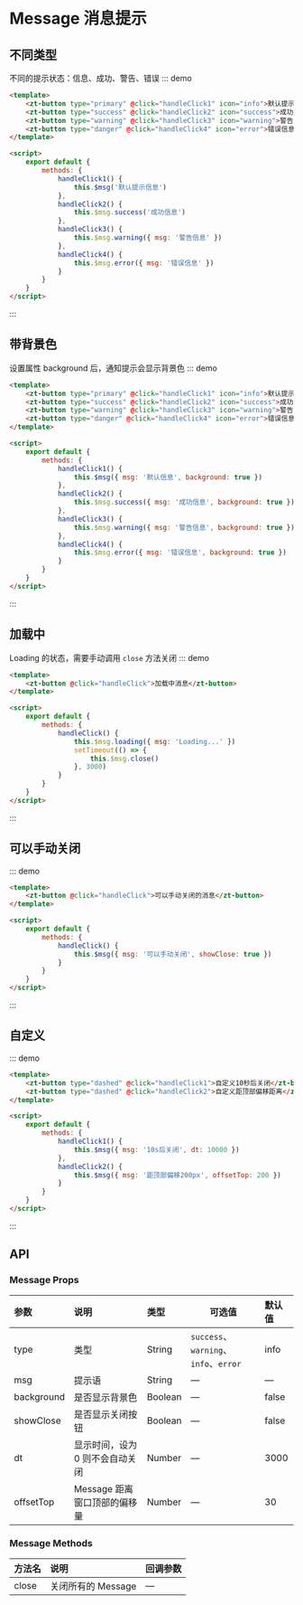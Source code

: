 # Message 消息提示

## 不同类型

不同的提示状态：信息、成功、警告、错误
::: demo

```html
<template>
    <zt-button type="primary" @click="handleClick1" icon="info">默认提示</zt-button>
    <zt-button type="success" @click="handleClick2" icon="success">成功信息</zt-button>
    <zt-button type="warning" @click="handleClick3" icon="warning">警告信息</zt-button>
    <zt-button type="danger" @click="handleClick4" icon="error">错误信息</zt-button>
</template>

<script>
    export default {
        methods: {
            handleClick1() {
                this.$msg('默认提示信息')
            },
            handleClick2() {
                this.$msg.success('成功信息')
            },
            handleClick3() {
                this.$msg.warning({ msg: '警告信息' })
            },
            handleClick4() {
                this.$msg.error({ msg: '错误信息' })
            }
        }
    }
</script>
```

:::

## 带背景色

设置属性 background 后，通知提示会显示背景色
::: demo

```html
<template>
    <zt-button type="primary" @click="handleClick1" icon="info">默认提示</zt-button>
    <zt-button type="success" @click="handleClick2" icon="success">成功信息</zt-button>
    <zt-button type="warning" @click="handleClick3" icon="warning">警告信息</zt-button>
    <zt-button type="danger" @click="handleClick4" icon="error">错误信息</zt-button>
</template>

<script>
    export default {
        methods: {
            handleClick1() {
                this.$msg({ msg: '默认信息', background: true })
            },
            handleClick2() {
                this.$msg.success({ msg: '成功信息', background: true })
            },
            handleClick3() {
                this.$msg.warning({ msg: '警告信息', background: true })
            },
            handleClick4() {
                this.$msg.error({ msg: '错误信息', background: true })
            }
        }
    }
</script>
```

:::

## 加载中

Loading 的状态，需要手动调用 `close` 方法关闭
::: demo

```html
<template>
    <zt-button @click="handleClick">加载中消息</zt-button>
</template>

<script>
    export default {
        methods: {
            handleClick() {
                this.$msg.loading({ msg: 'Loading...' })
                setTimeout(() => {
                    this.$msg.close()
                }, 3000)
            }
        }
    }
</script>
```

:::

## 可以手动关闭

::: demo

```html
<template>
    <zt-button @click="handleClick">可以手动关闭的消息</zt-button>
</template>

<script>
    export default {
        methods: {
            handleClick() {
                this.$msg({ msg: '可以手动关闭', showClose: true })
            }
        }
    }
</script>
```

:::

## 自定义

::: demo

```html
<template>
    <zt-button type="dashed" @click="handleClick1">自定义10秒后关闭</zt-button>
    <zt-button type="dashed" @click="handleClick2">自定义距顶部偏移距离</zt-button>
</template>

<script>
    export default {
        methods: {
            handleClick1() {
                this.$msg({ msg: '10s后关闭', dt: 10000 })
            },
            handleClick2() {
                this.$msg({ msg: '距顶部偏移200px', offsetTop: 200 })
            }
        }
    }
</script>
```

:::

## API

### Message Props

| 参数       | 说明                            | 类型    | 可选值                                | 默认值 |
| :--------- | :------------------------------ | :------ | ------------------------------------- | :----- |
| type       | 类型                            | String  | `success`、`warning`、`info`、`error` | info   |
| msg        | 提示语                          | String  | —                                     | —      |
| background | 是否显示背景色                  | Boolean | —                                     | false  |
| showClose  | 是否显示关闭按钮                | Boolean | —                                     | false  |
| dt         | 显示时间，设为 0 则不会自动关闭 | Number  | —                                     | 3000   |
| offsetTop  | Message 距离窗口顶部的偏移量    | Number  | —                                     | 30     |

### Message Methods

| 方法名 | 说明               | 回调参数 |
| ------ | :----------------- | :------- |
| close  | 关闭所有的 Message | —        |
